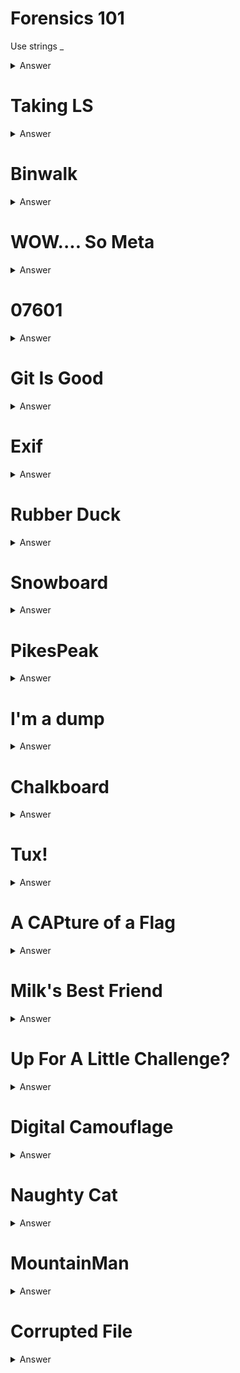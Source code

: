 # Forensics 101

Use strings _

<details>
<summary markdown="span">Answer</summary>

flag{wow!_data_is_cool}
</details>

# Taking LS

<details>
<summary markdown="span">Answer</summary>

ABCTF{T3Rm1n4l_is_C00l}
</details>

# Binwalk

<details>
<summary markdown="span">Answer</summary>

ABCTF{b1nw4lk_is_us3ful}
</details>

# WOW.... So Meta

<details>
<summary markdown="span">Answer</summary>

flag{EEe_x_I_FFf}
</details>

# 07601

<details>
<summary markdown="span">Answer</summary>

ABCTF{Du$t1nS_D0jo}
</details>

# Git Is Good

<details>
<summary markdown="span">Answer</summary>

flag{protect_your_git}
</details>

# Exif

<details>
<summary markdown="span">Answer</summary>

flag{3l1t3_3x1f_4uth0r1ty_dud3br0}
</details>

# Rubber Duck

<details>
<summary markdown="span">Answer</summary>

CTFlearn{ILoveJakarta}
</details>

# Snowboard

<details>
<summary markdown="span">Answer</summary>

CTFlearn{SkiBanff}
</details>

# PikesPeak

<details>
<summary markdown="span">Answer</summary>

CTFlearn{Gandalf}
</details>

# I'm a dump

<details>
<summary markdown="span">Answer</summary>

CTFlearn{fl4ggyfl4g}
</details>

# Chalkboard

<details>
<summary markdown="span">Answer</summary>

CTFlearn{I_Like_Math_2_5}
</details>

# Tux!

<details>
<summary markdown="span">Answer</summary>

CTFlearn{Linux_Is_Awesome}
</details>

# A CAPture of a Flag 

<details>
<summary markdown="span">Answer</summary>

flag{AFlaginPCAP}
</details>

# Milk's Best Friend

<details>
<summary markdown="span">Answer</summary>

flag{eat_more_oreos}
</details>

# Up For A Little Challenge?

<details>
<summary markdown="span">Answer</summary>

flag{hack_complete}
</details>

# Digital Camouflage

<details>
<summary markdown="span">Answer</summary>

PApdsjRTae
</details>

# Naughty Cat

<details>
<summary markdown="span">Answer</summary>

f0r3n51cs_ma5t3r
</details>

# MountainMan

<details>
<summary markdown="span">Answer</summary>

CTF{Ubuntu_r0ck5}
</details>

# Corrupted File

<details>
<summary markdown="span">Answer</summary>

flag{glf_or_jlf}
</details>